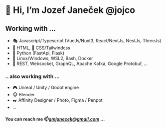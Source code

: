 # 👋 Hi, I’m Jozef Janeček @jojco

## Working with ...
- 🎭 Javascript/Typescript (VueJs/Nuxt3, React/NextJs, NestJs, ThreeJs)
- 🦴 HTML, 💄 CSS/Tailwindcss
- 🐍 Python (FastApi, Flask)
- 🐧 Linux/Windows, WSL2, Bash, Docker
- 🔌 REST, Websocket, GraphQL, Apache Kafka, Google Protobuf, ...

### .. also working with ...

- 🎮 Unreal / Unity / Godot engine
- 🐵 Blender
- ✒️ Affinity Designer / Photo, Figma / Penpot
- ... 

####  You can reach me 📫*gmjanecek@gmail.com* ...

<!---
weewyx/weewyx is a ✨ special ✨ repository because its `README.md` (this file) appears on your GitHub profile.
You can click the Preview link to take a look at your changes.
--->

